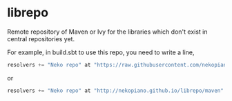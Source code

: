 librepo
=======

Remote repository of Maven or Ivy for the libraries which don't exist in central repositories yet.

For example, in build.sbt to use this repo, you need to write a line,

```scala
resolvers += "Neko repo" at "https://raw.githubusercontent.com/nekopiano/librepo/gh-pages/maven"
```
or
```scala
resolvers += "Neko repo" at "http://nekopiano.github.io/librepo/maven"
```
